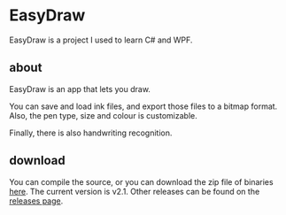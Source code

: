 # EasyDraw
EasyDraw is a project I used to learn C# and WPF.

## about
EasyDraw is an app that lets you draw.

You can save and load ink files, and export those files to a bitmap format.
Also, the pen type, size and colour is customizable.

Finally, there is also handwriting recognition.

## download
You can compile the source, or you can download the zip file of binaries [here](https://github.com/ohnx/EasyDraw/releases/download/v2.1/bin.zip). The current version is v2.1. Other releases can be found on the [releases page](https://github.com/ohnx/EasyDraw/releases).
